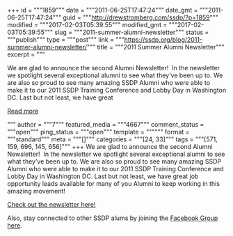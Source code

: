 +++
id = """1859"""
date = """2011-06-25T17:47:24"""
date_gmt = """2011-06-25T17:47:24"""
guid = """http://drewstromberg.com/ssdp/?p=1859"""
modified = """2017-02-03T05:39:55"""
modified_gmt = """2017-02-03T05:39:55"""
slug = """2011-summer-alumni-newsletter"""
status = """publish"""
type = """post"""
link = """https://ssdp.org/blog/2011-summer-alumni-newsletter/"""
title = """2011 Summer Alumni Newsletter"""
excerpt = """<p>We are glad to announce the second Alumni Newsletter!  In the newsletter we spotlight several exceptional alumni to see what they&#8217;ve been up to. We are also so proud to see many amazing SSDP Alumni who were able to make it to our 2011 SSDP Training Conference and Lobby Day in Washington DC. Last but not least, we have great</p>
<div class="h10"></div>
<p><a class="more-link2 flat" href="https://ssdp.org/blog/2011-summer-alumni-newsletter/">Read more</a></p>
"""
author = """7"""
featured_media = """4667"""
comment_status = """open"""
ping_status = """open"""
template = """"""
format = """standard"""
meta = """[]"""
categories = """[24, 33]"""
tags = """[571, 159, 696, 145, 656]"""
+++
We are glad to announce the second Alumni Newsletter!  In the newsletter we spotlight several exceptional alumni to see what they&#8217;ve been up to. We are also so proud to see many amazing SSDP Alumni who were able to make it to our 2011 SSDP Training Conference and Lobby Day in Washington DC. Last but not least, we have great job opportunity leads available for many of you Alumni to keep working in this amazing movement!



<a href="http://ssdp.org/members/alumni/alumni-newsletter-summer-2011">Check out the newsletter here!</a>



Also, stay connected to other SSDP alums by joining the <a href="http://www.facebook.com/home.php?sk=group_145370762173795&amp;ap=1">Facebook Group here</a>.
